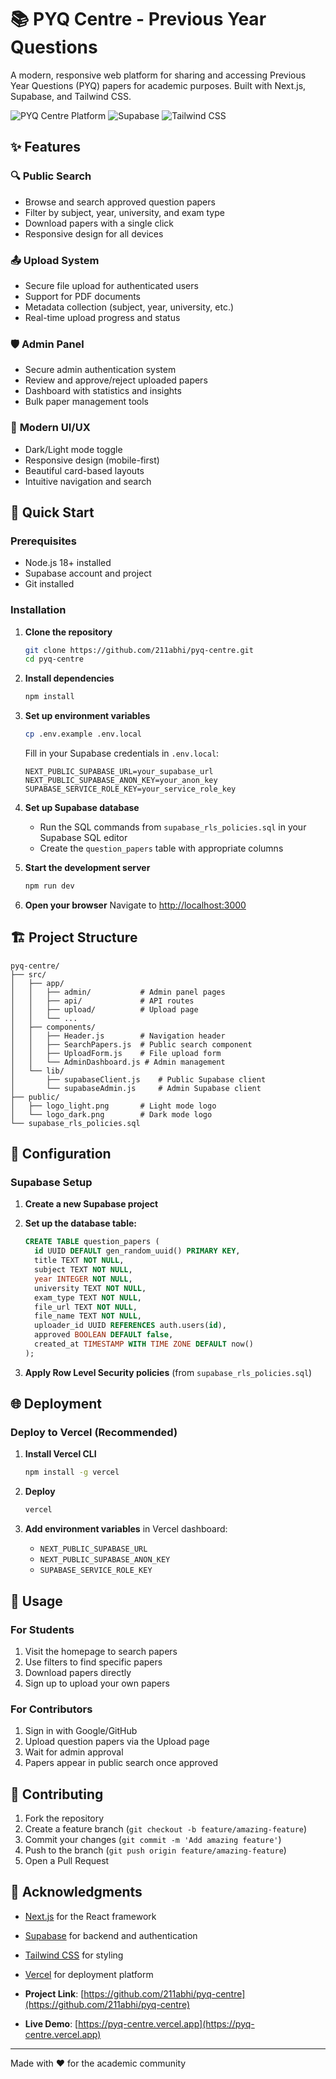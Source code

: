 # 📚 PYQ Centre - Previous Year Questions 

A modern, responsive web platform for sharing and accessing Previous Year Questions (PYQ) papers for academic purposes. Built with Next.js, Supabase, and Tailwind CSS.

![PYQ Centre Platform](https://img.shields.io/badge/Next.js-15.3.5-black?style=for-the-badge&logo=next.js)
![Supabase](https://img.shields.io/badge/Supabase-Database-green?style=for-the-badge&logo=supabase)
![Tailwind CSS](https://img.shields.io/badge/Tailwind-CSS-blue?style=for-the-badge&logo=tailwindcss)

## ✨ Features

### 🔍 **Public Search**
- Browse and search approved question papers
- Filter by subject, year, university, and exam type
- Download papers with a single click
- Responsive design for all devices

### 📤 **Upload System**
- Secure file upload for authenticated users
- Support for PDF documents
- Metadata collection (subject, year, university, etc.)
- Real-time upload progress and status

### 🛡️ **Admin Panel**
- Secure admin authentication system
- Review and approve/reject uploaded papers
- Dashboard with statistics and insights
- Bulk paper management tools

### 🎨 **Modern UI/UX**
- Dark/Light mode toggle
- Responsive design (mobile-first)
- Beautiful card-based layouts
- Intuitive navigation and search

## 🚀 Quick Start

### Prerequisites
- Node.js 18+ installed
- Supabase account and project
- Git installed

### Installation

1. **Clone the repository**
   ```bash
   git clone https://github.com/211abhi/pyq-centre.git
   cd pyq-centre
   ```

2. **Install dependencies**
   ```bash
   npm install
   ```

3. **Set up environment variables**
   ```bash
   cp .env.example .env.local
   ```
   
   Fill in your Supabase credentials in `.env.local`:
   ```env
   NEXT_PUBLIC_SUPABASE_URL=your_supabase_url
   NEXT_PUBLIC_SUPABASE_ANON_KEY=your_anon_key
   SUPABASE_SERVICE_ROLE_KEY=your_service_role_key
   ```

4. **Set up Supabase database**
   - Run the SQL commands from `supabase_rls_policies.sql` in your Supabase SQL editor
   - Create the `question_papers` table with appropriate columns

5. **Start the development server**
   ```bash
   npm run dev
   ```

6. **Open your browser**
   Navigate to [http://localhost:3000](http://localhost:3000)

## 🏗️ Project Structure

```
pyq-centre/
├── src/
│   ├── app/
│   │   ├── admin/           # Admin panel pages
│   │   ├── api/             # API routes
│   │   ├── upload/          # Upload page
│   │   └── ...
│   ├── components/
│   │   ├── Header.js        # Navigation header
│   │   ├── SearchPapers.js  # Public search component
│   │   ├── UploadForm.js    # File upload form
│   │   └── AdminDashboard.js # Admin management
│   └── lib/
│       ├── supabaseClient.js    # Public Supabase client
│       └── supabaseAdmin.js     # Admin Supabase client
├── public/
│   ├── logo_light.png       # Light mode logo
│   └── logo_dark.png        # Dark mode logo
└── supabase_rls_policies.sql
```

## 🔧 Configuration

### Supabase Setup

1. **Create a new Supabase project**
2. **Set up the database table:**
   ```sql
   CREATE TABLE question_papers (
     id UUID DEFAULT gen_random_uuid() PRIMARY KEY,
     title TEXT NOT NULL,
     subject TEXT NOT NULL,
     year INTEGER NOT NULL,
     university TEXT NOT NULL,
     exam_type TEXT NOT NULL,
     file_url TEXT NOT NULL,
     file_name TEXT NOT NULL,
     uploader_id UUID REFERENCES auth.users(id),
     approved BOOLEAN DEFAULT false,
     created_at TIMESTAMP WITH TIME ZONE DEFAULT now()
   );
   ```

3. **Apply Row Level Security policies** (from `supabase_rls_policies.sql`)


## 🌐 Deployment

### Deploy to Vercel (Recommended)

1. **Install Vercel CLI**
   ```bash
   npm install -g vercel
   ```

2. **Deploy**
   ```bash
   vercel
   ```

3. **Add environment variables** in Vercel dashboard:
   - `NEXT_PUBLIC_SUPABASE_URL`
   - `NEXT_PUBLIC_SUPABASE_ANON_KEY`
   - `SUPABASE_SERVICE_ROLE_KEY`



## 🎯 Usage

### For Students
1. Visit the homepage to search papers
2. Use filters to find specific papers
3. Download papers directly
4. Sign up to upload your own papers

### For Contributors
1. Sign in with Google/GitHub
2. Upload question papers via the Upload page
3. Wait for admin approval
4. Papers appear in public search once approved


## 🤝 Contributing

1. Fork the repository
2. Create a feature branch (`git checkout -b feature/amazing-feature`)
3. Commit your changes (`git commit -m 'Add amazing feature'`)
4. Push to the branch (`git push origin feature/amazing-feature`)
5. Open a Pull Request


## 🙏 Acknowledgments

- [Next.js](https://nextjs.org/) for the React framework
- [Supabase](https://supabase.com/) for backend and authentication
- [Tailwind CSS](https://tailwindcss.com/) for styling
- [Vercel](https://vercel.com/) for deployment platform



- **Project Link**: [https://github.com/211abhi/pyq-centre](https://github.com/211abhi/pyq-centre)
- **Live Demo**: [https://pyq-centre.vercel.app](https://pyq-centre.vercel.app)

---

Made with ❤️ for the academic community
